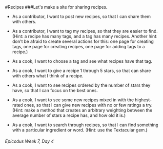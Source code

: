 #Recipes
###Let's make a site for sharing recipes.

* As a contributor, I want to post new recipes, so that I can share them with others.

* As a contributor, I want to tag my recipes, so that they are easier to find. (Hint: a recipe has many tags, and a tag has many recipes. Another hint: don't be afraid to create several actions for this: one page for creating tags, one page for creating recipes, one page for adding tags to a recipe.)

* As a cook, I want to choose a tag and see what recipes have that tag.

* As a cook, I want to give a recipe 1 through 5 stars, so that can share with others what I think of a recipe.

* As a cook, I want to see recipes ordered by the number of stars they have, so that I can focus on the best ones.

* As a cook, I want to see some new recipes mixed in with the highest-rated ones, so that I can give new recipes with no or few ratings a try. (Hint: make a method that creates an arbitrary weighting between the average number of stars a recipe has, and how old it is.)

* As a cook, I want to search through recipes, so that I can find something with a particular ingredient or word. (Hint: use the Textacular gem.)

###### Epicodus Week 7, Day 4
